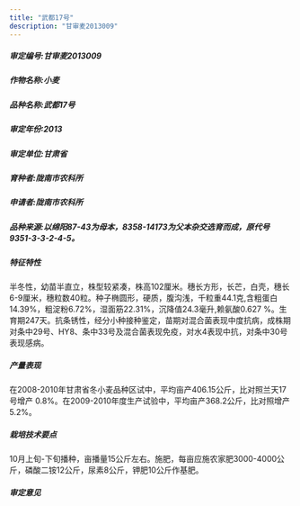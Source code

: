```yaml
---
title: "武都17号"
description: "甘审麦2013009"
---
```

##### 审定编号:甘审麦2013009

##### 作物名称:小麦

##### 品种名称:武都17号

##### 审定年份:2013

##### 审定单位:甘肃省

##### 育种者:陇南市农科所

##### 申请者:陇南市农科所

##### 品种来源:以绵阳87-43为母本，8358-14173为父本杂交选育而成，原代号 9351-3-3-2-4-5。

##### 特征特性
半冬性，幼苗半直立，株型较紧凑，株高102厘米。穗长方形，长芒，白壳，穗长6-9厘米，穗粒数40粒。种子椭圆形，硬质，腹沟浅，千粒重44.1克,含粗蛋白14.39%，粗淀粉6.72%，湿面筋22.31%，沉降值24.3毫升,赖氨酸0.627 %。生育期247天。抗条锈性，经分小种接种鉴定，苗期对混合菌表现中度抗病，成株期对条中29号、HY8、条中33号及混合菌表现免疫，对水4表现中抗，对条中30号表现感病。

##### 产量表现
在2008-2010年甘肃省冬小麦品种区试中，平均亩产406.15公斤，比对照兰天17号增产 0.8%。在2009-2010年度生产试验中，平均亩产368.2公斤，比对照增产5.2%。

##### 栽培技术要点
10月上旬-下旬播种，亩播量15公斤左右。施肥，每亩应施农家肥3000-4000公斤，磷酸二铵12公斤，尿素8公斤，钾肥10公斤作基肥。

##### 审定意见

